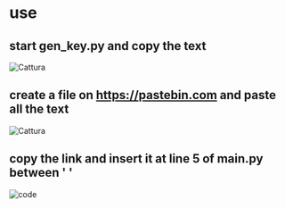 # use
## start gen_key.py and copy the text
![Cattura](https://user-images.githubusercontent.com/100297632/172062917-915dc227-8397-4bd6-978d-91535b23bccd.PNG)

## create a file on https://pastebin.com and paste all the text
![Cattura](https://user-images.githubusercontent.com/100297632/172063115-62bc8724-1f40-41d6-b7b7-540a2b84480d.PNG)

## copy the link and insert it at line 5 of main.py between ' '
![code](https://user-images.githubusercontent.com/100297632/172063069-48a9410b-f34d-4740-af3d-466b26e4e107.png)

